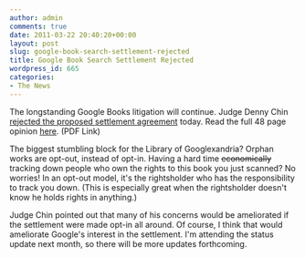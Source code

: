 ```yaml
---
author: admin
comments: true
date: 2011-03-22 20:40:20+00:00
layout: post
slug: google-book-search-settlement-rejected
title: Google Book Search Settlement Rejected
wordpress_id: 665
categories:
- The News
---
```


The longstanding Google Books litigation will continue. Judge Denny Chin [rejected the proposed settlement agreement](http://blog.thepublicindex.org/?p=51) today. Read the full 48 page opinion [here](http://thepublicindex.org/docs/amended_settlement/opinion.pdf). (PDF Link)

The biggest stumbling block for the Library of Googlexandria? Orphan works are opt-out, instead of opt-in. Having a hard time ~~economically~~ tracking down people who own the rights to this book you just scanned? No worries! In an opt-out model, it's the rightsholder who has the responsibility to track you down. (This is especially great when the rightsholder doesn't know he holds rights in anything.)

Judge Chin pointed out that many of his concerns would be ameliorated if the settlement were made opt-in all around. Of course, I think that would ameliorate Google's interest in the settlement. I'm attending the status update next month, so there will be more updates forthcoming.
